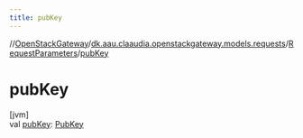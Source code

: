 ```yaml
---
title: pubKey
---
```

//[OpenStackGateway](../../../index.html)/[dk.aau.claaudia.openstackgateway.models.requests](../index.html)/[RequestParameters](index.html)/[pubKey](pub-key.html)



# pubKey



[jvm]\
val [pubKey](pub-key.html): [PubKey](../-pub-key/index.html)




